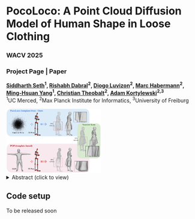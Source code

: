 # PocoLoco: A Point Cloud Diffusion Model of Human Shape in Loose Clothing

### WACV 2025

### Project Page  | Paper

**[Siddharth Seth](https://sidsunny.github.io/)<sup>1</sup>, [Rishabh Dabral](https://rishabhdabral.github.io/)<sup>2</sup>, [Diogo Luvizon](https://dluvizon.github.io/)<sup>2</sup>, [Marc Habermann](https://people.mpi-inf.mpg.de/~mhaberma/)<sup>2</sup>, [Ming-Hsuan Yang](https://faculty.ucmerced.edu/mhyang/)<sup>1</sup>, [Christian Theobalt](https://people.mpi-inf.mpg.de/~theobalt/)<sup>2</sup>, [Adam Kortylewski](https://genintel.mpi-inf.mpg.de/)<sup>2,3</sup>** <br>
<sup>1</sup>UC Merced, <sup>2</sup>Max Planck Institute for Informatics, <sup>3</sup>University of Freiburg


<img src="teaser_pocoloco.png" alt="PocoLoco Teaser" style="width: 50%;"/>


</br>

<details>
    <summary>Abstract (click to view)</summary>
    Modeling a human avatar that can plausibly deform to articulations is an active area of research. We present POCOLOCO – the first template-free, point-based, pose-conditioned generative model for 3D humans in loose clothing. We motivate our work by noting that most methods require a parametric model of the human body to ground pose-dependent deformations. Consequently, they are restricted to modeling clothing that is topologically similar to the naked body and do not extend well to loose clothing. The few methods that attempt to model loose clothing typically require either canonicalization or a UV-parameterization and need to address the challenging problem of explicitly estimating correspondences for the deforming clothes. In this work, we formulate avatar clothing deformation as a conditional point-cloud generation task within the denoising diffusion framework. Crucially, our framework operates directly on unordered point clouds, eliminating the need for a parametric model or a clothing template. This also enables a variety of practical applications, such as point cloud completion and pose-based editing – important features for virtual human animation. As current datasets for human avatars in loose clothing are far too small for training diffusion models, we release a dataset of two subjects performing various poses in loose clothing with a total of 75K point clouds. By contributing towards tackling the challenging task of effectively modeling loose clothing and expanding the available data for training these models, we aim to set the stage for further innovation in digital humans.
</details>

## Code setup
To be released soon
